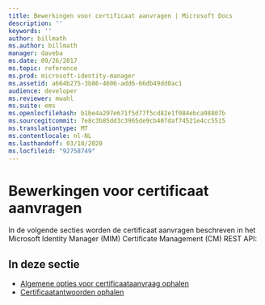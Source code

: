 ```yaml
---
title: Bewerkingen voor certificaat aanvragen | Microsoft Docs
description: ''
keywords: ''
author: billmath
ms.author: billmath
manager: daveba
ms.date: 09/26/2017
ms.topic: reference
ms.prod: microsoft-identity-manager
ms.assetid: a664b275-3b86-4606-add6-66db49dd0ac1
audience: developer
ms.reviewer: mwahl
ms.suite: ems
ms.openlocfilehash: b1be4a297e671f5d77f5cd82e1f084ebca98807b
ms.sourcegitcommit: 7e8c3b85dd3c3965de9cb407daf74521e4cc5515
ms.translationtype: MT
ms.contentlocale: nl-NL
ms.lasthandoff: 03/10/2020
ms.locfileid: "92758749"
---
```

# <a name="certificate-request-operations"></a>Bewerkingen voor certificaat aanvragen
In de volgende secties worden de certificaat aanvragen beschreven in het Microsoft Identity Manager (MIM) Certificate Management (CM) REST API:

## <a name="in-this-section"></a>In deze sectie

- [Algemene opties voor certificaataanvraag ophalen](get-certificate-request-generation-options.md)
- [Certificaatantwoorden ophalen](get-certificate-responses.md)
